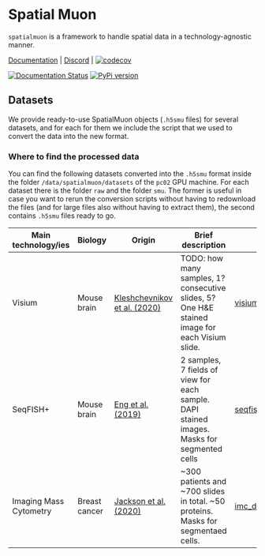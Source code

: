 # Spatial Muon

`spatialmuon` is a framework to handle spatial data in a technology-agnostic manner.

[Documentation](https://spatialmuon.readthedocs.io/) | [Discord](https://discord.com/invite/MMsgDhnSwQ) | [![codecov](https://codecov.io/gh/ilia-kats/spatialmuon/branch/master/graph/badge.svg?token=NE7FEDB388)](https://codecov.io/gh/ilia-kats/spatialmuon)


[![Documentation Status](https://readthedocs.org/projects/spatialmuon/badge/?version=latest)](http://spatialmuon.readthedocs.io/?badge=latest)
[![PyPi version](https://img.shields.io/pypi/v/spatialmuon)](https://pypi.org/project/spatialmuon)

## Datasets
We provide ready-to-use SpatialMuon objects (`.h5smu` files) for several datasets, and for each for them we include the script that we used to convert the data into the new format.

### Where to find the processed data

You can find the following datasets converted into the `.h5smu` format inside the folder 
`/data/spatialmuon/datasets` of the `pc02` GPU machine. 
For each dataset there is the folder `raw` and the folder `smu`. The former is useful in case you want to rerun the conversion scripts without having to redownload the files (and for large files also without having to extract them), the second contains `.h5smu` files ready to go.

 Main technology/ies | Biology | Origin | Brief description | Script | Folder in the `pc02` machine |
|-------------|-------------|---------|-----------|---------|------|
| Visium | Mouse brain | [Kleshchevnikov et al. (2020)](https://doi.org/10.1101/2020.11.15.378125) | TODO: how many samples, 1? consecutive slides, 5? One H&E stained image for each Visium slide.| [visium_mousebrain.py](./spatialmuon/datasets/visium_mousebrain.py) | `visium_mousebrain` |
| SeqFISH+ | Mouse brain | [Eng et al. (2019)](https://doi.org/10.1038/s41586-019-1049-y) | 2 samples, 7 fields of view for each sample. DAPI stained images. Masks for segmented cells | [seqfishplus.py](./spatialmuon/datasets/seqfishplus.py) | `seqfishplus` |
| Imaging Mass Cytometry | Breast cancer | [Jackson et al. (2020)](https://doi.org/10.5281/zenodo.3518284) | ~300 patients and ~700 slides in total. ~50 proteins. Masks for segmentaed cells. | [imc_download.py](./spatialmuon/datasets/imc_download.py) | `imc` |


